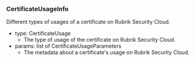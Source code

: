 ### CertificateUsageInfo
Different types of usages of a certificate on Rubrik Security Cloud.

- type: CertificateUsage
  - The type of usage of the certificate on Rubrik Security Cloud.
- params: list of CertificateUsageParameters
  - The metadata about a certificate's usage on Rubrik Security Cloud.
